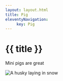 ```yaml
---
layout: layout.html
title: Pig
eleventyNavigation:
     key: Pig
---
```

# {{ title }}

Mini pigs are great

![A husky laying in snow](../images/minipig_1.jpg)